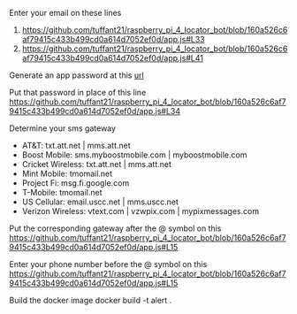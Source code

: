Enter your email on these lines
1. https://github.com/tuffant21/raspberry_pi_4_locator_bot/blob/160a526c6af79415c433b499cd0a614d7052ef0d/app.js#L33
2. https://github.com/tuffant21/raspberry_pi_4_locator_bot/blob/160a526c6af79415c433b499cd0a614d7052ef0d/app.js#L41

Generate an app password at this [url](https://myaccount.google.com/apppasswords?pli=1&rapt=AEjHL4N8K0BqsxXdy4f7WAcowqCjxcQ6mQ9vNyVTc27wzTdZhUsbBbdmSk_KSjSHqfO0gr6tJqPetn_Ac0Y9G9BR4znxHrNEKw)

Put that password in place of this line
https://github.com/tuffant21/raspberry_pi_4_locator_bot/blob/160a526c6af79415c433b499cd0a614d7052ef0d/app.js#L34

Determine your sms gateway
* AT&T: txt.att.net | mms.att.net
* Boost Mobile: sms.myboostmobile.com | myboostmobile.com
* Cricket Wireless: txt.att.net | mms.att.net
* Mint Mobile: tmomail.net
* Project Fi: msg.fi.google.com
* T-Mobile: tmomail.net
* US Cellular: email.uscc.net | mms.uscc.net
* Verizon Wireless: vtext.com | vzwpix.com | mypixmessages.com

Put the corresponding gateway after the @ symbol on this
https://github.com/tuffant21/raspberry_pi_4_locator_bot/blob/160a526c6af79415c433b499cd0a614d7052ef0d/app.js#L15

Enter your phone number before the @ symbol on this
https://github.com/tuffant21/raspberry_pi_4_locator_bot/blob/160a526c6af79415c433b499cd0a614d7052ef0d/app.js#L15

Build the docker image
docker build -t alert .
